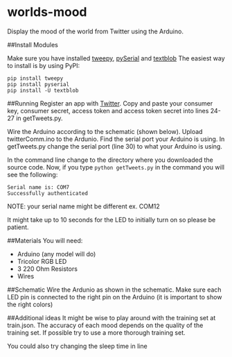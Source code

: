 worlds-mood
===========

Display the mood of the world from Twitter using the Arduino. 

##Install Modules

Make sure you have installed [tweepy](https://github.com/tweepy/tweepy "Tweepy Doc"), 
[pySerial](http://pyserial.sourceforge.net/pyserial.html "PySerial") and 
[textblob](http://textblob.readthedocs.org/en/dev/ "TextBlob")
The easiest way to install is by using PyPI:

```
pip install tweepy
pip install pyserial
pip install -U textblob
```
##Running 
Register an app with [Twitter](https://dev.twitter.com/ "Twitter Dev"). Copy and paste your consumer key, consumer secret, access token and access token secret into lines 24-27 in getTweets.py. 

Wire the Arduino according to the schematic (shown below). Upload twitterComm.ino to the Ardunio. Find the serial port your Arduino is using. In getTweets.py change the serial port (line 30) to what your Arduino is using. 

In the command line change to the directory where you downloaded the source code. Now, if you type `python getTweets.py` in the command you will see the following:

```
Serial name is: COM7
Successfully authenticated
```
NOTE: your serial name might be different ex. COM12

It might take up to 10 seconds for the LED to initially turn on so please be patient. 

##Materials
You will need:

* Arduino (any model will do)
* Tricolor RGB LED
* 3 220 Ohm Resistors
* Wires

##Schematic
Wire the Ardunio as shown in the schematic. Make sure each LED pin is connected to the right pin 
on the Arduino (it is important to show the right colors)

##Additional ideas
It might be wise to play around with the training set at train.json. The accuracy of each mood depends on the quality of the 
training set. If possible try to use a more thorough training set. 

You could also try changing the sleep time in line 

